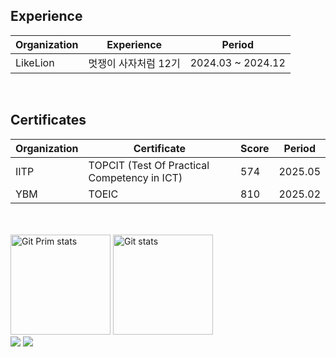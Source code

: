 ## Experience

|Organization | Experience                   | Period                |
|------------|--------------------------|---------------------|
|LikeLion| 멋쟁이 사자처럼 12기      | 2024.03 ~ 2024.12  |

&nbsp;

## Certificates

| Organization                |  Certificate        | Score  | Period      |
|-------------------------|------------------|-------|-------------|
| IITP |TOPCIT (Test Of Practical Competency in ICT)  | 574   | 2025.05     |
| YBM | TOEIC | 810 | 2025.02|

<br/>

<div>
  <br/>
  <a href="#"><img src="https://github-readme-stats.vercel.app/api/top-langs/?username=R4mel&layout=compact&hide=issues" alt="Git Prim stats" height="160px" /></a>
  <a href="#"><img src="https://github-readme-stats.vercel.app/api?username=R4mel" alt="Git stats" height="160px" /></a>
  <br/>
  <a href="mailto:dev_20@naver.com"><img src="https://img.shields.io/badge/Gmail-d14836?style=flat-square&logo=Gmail&logoColor=white&link=dev_20@naver.com"/></a>
  <a href="https://www.instagram.com/_.ramel"><img src="https://img.shields.io/badge/Instagram-E4405F?style=flat-square&logo=Instagram&logoColor=white&link=https://www.instagram.com/_.ramel"/></a>
</div>
